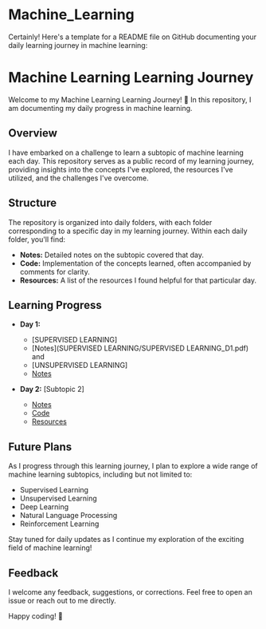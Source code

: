 # Machine_Learning
Certainly! Here's a template for a README file on GitHub documenting your daily learning journey in machine learning:

# Machine Learning Learning Journey

Welcome to my Machine Learning Learning Journey! 🚀 In this repository, I am documenting my daily progress in machine learning.

## Overview
I have embarked on a challenge to learn a subtopic of machine learning each day. This repository serves as a public record of my learning journey, 
providing insights into the concepts I've explored, the resources I've utilized, and the challenges I've overcome.

## Structure
The repository is organized into daily folders, with each folder corresponding to a specific day in my learning journey.
Within each daily folder, you'll find:

- **Notes:** Detailed notes on the subtopic covered that day.
- **Code:** Implementation of the concepts learned, often accompanied by comments for clarity.
- **Resources:** A list of the resources I found helpful for that particular day.

## Learning Progress

- **Day 1:**
  - [SUPERVISED LEARNING]
  - [Notes](SUPERVISED LEARNING/SUPERVISED LEARNING_D1.pdf)
    and
  - [UNSUPERVISED LEARNING]
  - [Notes](Day1/Notes.md)


- **Day 2:** [Subtopic 2]
  - [Notes](Day2/Notes.md)
  - [Code](Day2/Code/)
  - [Resources](Day2/Resources.md)


## Future Plans

As I progress through this learning journey, I plan to explore a wide range of machine learning subtopics, including but not limited to:
- Supervised Learning
- Unsupervised Learning
- Deep Learning
- Natural Language Processing
- Reinforcement Learning

Stay tuned for daily updates as I continue my exploration of the exciting field of machine learning!

## Feedback
I welcome any feedback, suggestions, or corrections. Feel free to open an issue or reach out to me directly.

Happy coding! 🤖
